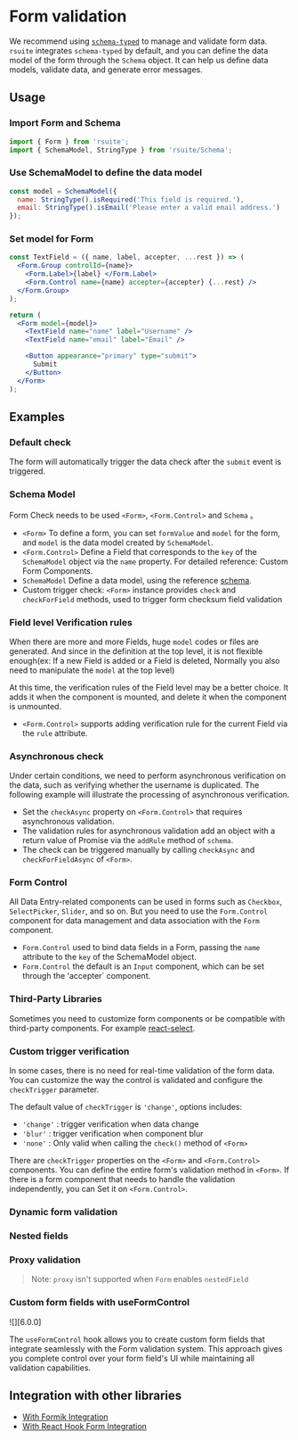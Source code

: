 # Form validation

We recommend using [`schema-typed`](https://github.com/rsuite/schema-typed) to manage and validate form data. `rsuite` integrates `schema-typed` by default, and you can define the data model of the form through the `Schema` object. It can help us define data models, validate data, and generate error messages.

## Usage

<div class="rs-doc-steps">

<h3 class="rs-doc-step-header"> Import Form and Schema </h3>

<div class="rs-doc-step-body">

```jsx
import { Form } from 'rsuite';
import { SchemaModel, StringType } from 'rsuite/Schema';
```

</div>

<h3 class="rs-doc-step-header"> Use SchemaModel to define the data model </h3>

<div class="rs-doc-step-body">

```jsx
const model = SchemaModel({
  name: StringType().isRequired('This field is required.'),
  email: StringType().isEmail('Please enter a valid email address.')
});
```

</div>

<h3 class="rs-doc-step-header"> Set model for Form </h3>

<div class="rs-doc-step-body">

```jsx
const TextField = ({ name, label, accepter, ...rest }) => (
  <Form.Group controlId={name}>
    <Form.Label>{label} </Form.Label>
    <Form.Control name={name} accepter={accepter} {...rest} />
  </Form.Group>
);

return (
  <Form model={model}>
    <TextField name="name" label="Username" />
    <TextField name="email" label="Email" />

    <Button appearance="primary" type="submit">
      Submit
    </Button>
  </Form>
);
```

</div>

</div>

## Examples

### Default check

The form will automatically trigger the data check after the `submit` event is triggered.

<!--{include:`form-check-default.md`}-->

### Schema Model

Form Check needs to be used `<Form>`, `<Form.Control>` and `Schema` 。

- `<Form>` To define a form, you can set `formValue` and `model` for the form, and `model` is the data model created by `SchemaModel`.
- `<Form.Control>` Define a Field that corresponds to the `key` of the `SchemaModel` object via the `name` property. For detailed reference: Custom Form Components.
- `SchemaModel` Define a data model, using the reference [schema](https://github.com/rsuite/schema-typed#schema-typed).
- Custom trigger check: `<Form>` instance provides `check` and `checkForField` methods, used to trigger form checksum field validation

<!--{include:`form-check.md`}-->

### Field level Verification rules

When there are more and more Fields, huge `model` codes or files are generated. And since in the definition at the top level, it is not flexible enough(ex: If a new Field is added or a Field is deleted, Normally you also need to manipulate the `model` at the top level)

At this time, the verification rules of the Field level may be a better choice. It adds it when the component is mounted, and delete it when the component is unmounted.

- `<Form.Control>` supports adding verification rule for the current Field via the `rule` attribute.

<!--{include:`form-control-rule.md`}-->

### Asynchronous check

Under certain conditions, we need to perform asynchronous verification on the data, such as verifying whether the username is duplicated. The following example will illustrate the processing of asynchronous verification.

- Set the `checkAsync` property on `<Form.Control>` that requires asynchronous validation.
- The validation rules for asynchronous validation add an object with a return value of Promise via the `addRule` method of `schema`.
- The check can be triggered manually by calling `checkAsync` and `checkForFieldAsync` of `<Form>`.

<!--{include:`form-check-async.md`}-->

### Form Control

All Data Entry-related components can be used in forms such as `Checkbox`, `SelectPicker`, `Slider`, and so on. But you need to use the `Form.Control` component for data management and data association with the `Form` component.

- `Form.Control` used to bind data fields in a Form, passing the `name` attribute to the `key` of the SchemaModel object.
- `Form.Control` the default is an `Input` component, which can be set through the ʻaccepter` component.

<!--{include:`custom-form-control.md`}-->

### Third-Party Libraries

Sometimes you need to customize form components or be compatible with third-party components. For example [react-select](https://github.com/JedWatson/react-select).

<!--{include:`custom-third-party-libraries.md`}-->

### Custom trigger verification

In some cases, there is no need for real-time validation of the form data. You can customize the way the control is validated and configure the `checkTrigger` parameter.

The default value of `checkTrigger` is `'change'`, options includes:

- `'change'` : trigger verification when data change
- `'blur'` : trigger verification when component blur
- `'none'` : Only valid when calling the `check()` method of `<Form>`

There are `checkTrigger` properties on the `<Form>` and `<Form.Control>` components. You can define the entire form's validation method in `<Form>`. If there is a form component that needs to handle the validation independently, you can Set it on `<Form.Control>`.

<!--{include:`custom-check-trigger.md`}-->

### Dynamic form validation

<!--{include:`dynamic-form.md`}-->

### Nested fields

<!--{include:`form-nested-fields.md`}-->

### Proxy validation

<!--{include:`form-check-proxy.md`}-->

> Note: `proxy` isn't supported when `Form` enables `nestedField`

### Custom form fields with useFormControl

![][6.0.0]

The `useFormControl` hook allows you to create custom form fields that integrate seamlessly with the Form validation system. This approach gives you complete control over your form field's UI while maintaining all validation capabilities.

<!--{include:`use-form-control.md`}-->

## Integration with other libraries

- [With Formik Integration](/components/form-formik/)
- [With React Hook Form Integration](/components/form-react-hook-form/)
